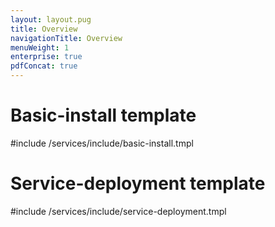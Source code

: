 ```yaml
---
layout: layout.pug
title: Overview
navigationTitle: Overview
menuWeight: 1
enterprise: true
pdfConcat: true
---
```


# Basic-install template

#include /services/include/basic-install.tmpl

# Service-deployment template

#include /services/include/service-deployment.tmpl

